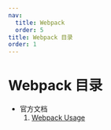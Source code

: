 ```yaml
---
nav:
  title: Webpack
  order: 5
title: Webpack 目录
order: 1
---
```


# Webpack 目录

- 官方文档
  1. [Webpack Usage](/webpack/official/01)